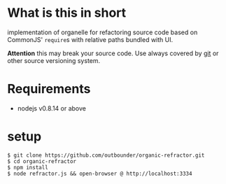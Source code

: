 # What is this in short

implementation of organelle for refactoring source code based on CommonJS' `require`s with relative paths bundled with UI.

**Attention** this may break your source code. Use always covered by [git](http://git-scm.com/) or other source versioning system.

# Requirements #

* nodejs v0.8.14 or above

# setup

    $ git clone https://github.com/outbounder/organic-refractor.git
    $ cd organic-refractor
    $ npm install
    $ node refractor.js && open-browser @ http://localhost:3334